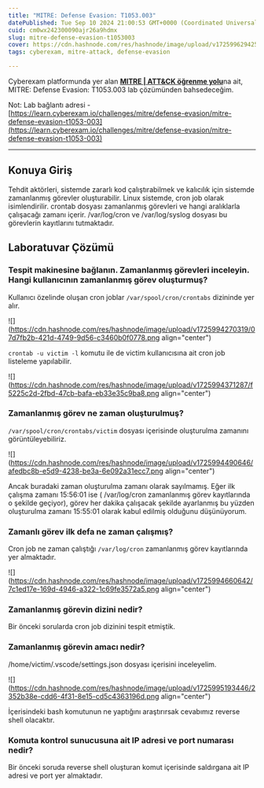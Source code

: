 ```yaml
---
title: "MITRE: Defense Evasion: T1053.003"
datePublished: Tue Sep 10 2024 21:00:53 GMT+0000 (Coordinated Universal Time)
cuid: cm0wx242300090ajr26a9hdmx
slug: mitre-defense-evasion-t1053003
cover: https://cdn.hashnode.com/res/hashnode/image/upload/v1725996294255/475cc0f4-69fe-4d61-91c9-1841e947c6f8.png
tags: cyberexam, mitre-attack, defense-evasion

---
```


Cyberexam platformunda yer alan [**MITRE | ATT&CK öğrenme yolu**](https://learn.cyberexam.io/learning-modules/mitre-att-ck)na ait, MITRE: Defense Evasion: T1053.003 lab çözümünden bahsedeceğim.

Not: Lab bağlantı adresi - [https://learn.cyberexam.io/challenges/mitre/defense-evasion/mitre-defense-evasion-t1053-003](https://learn.cyberexam.io/challenges/mitre/defense-evasion/mitre-defense-evasion-t1053-003)

---

## Konuya Giriş

Tehdit aktörleri, sistemde zararlı kod çalıştırabilmek ve kalıcılık için sistemde zamanlanmış görevler oluşturabilir. Linux sistemde, cron job olarak isimlendirilir. crontab dosyası zamanlanmış görevleri ve hangi aralıklarla çalışacağı zamanı içerir. /var/log/cron ve /var/log/syslog dosyası bu görevlerin kayıtlarını tutmaktadır.

## Laboratuvar Çözümü

### Tespit makinesine bağlanın. Zamanlanmış görevleri inceleyin. Hangi kullanıcının zamanlanmış görev oluşturmuş?

Kullanıcı özelinde oluşan cron joblar `/var/spool/cron/crontabs` dizininde yer alır.

![](https://cdn.hashnode.com/res/hashnode/image/upload/v1725994270319/07d7fb2b-421d-4749-9d56-c3460b0f0778.png align="center")

`crontab -u victim -l` komutu ile de victim kullanıcısına ait cron job listeleme yapılabilir.

![](https://cdn.hashnode.com/res/hashnode/image/upload/v1725994371287/f5225c2d-2fbd-47cb-bafa-eb33e35c9ba8.png align="center")

### Zamanlanmış görev ne zaman oluşturulmuş?

`/var/spool/cron/crontabs/victim` dosyası içerisinde oluşturulma zamanını görüntüleyebiliriz.

![](https://cdn.hashnode.com/res/hashnode/image/upload/v1725994490646/afedbc8b-e5d9-4238-be3a-6e092a31ecc7.png align="center")

Ancak buradaki zaman oluşturulma zamanı olarak sayılmamış. Eğer ilk çalışma zamanı 15:56:01 ise ( /var/log/cron zamanlanmış görev kayıtlarında o şekilde geçiyor), görev her dakika çalışacak şekilde ayarlanmış bu yüzden oluşturulma zamanı 15:55:01 olarak kabul edilmiş olduğunu düşünüyorum.

### Zamanlı görev ilk defa ne zaman çalışmış?

Cron job ne zaman çalıştığı `/var/log/cron` zamanlanmış görev kayıtlarında yer almaktadır.

![](https://cdn.hashnode.com/res/hashnode/image/upload/v1725994660642/7c1ed17e-169d-4946-a322-1c69fe3572a5.png align="center")

### Zamanlanmış görevin dizini nedir?

Bir önceki sorularda cron job dizinini tespit etmiştik.

### Zamanlanmış görevin amacı nedir?

/home/victim/.vscode/settings.json dosyası içerisini inceleyelim.

![](https://cdn.hashnode.com/res/hashnode/image/upload/v1725995193446/2352b38e-cdd6-4f31-8e15-cd5c4363196d.png align="center")

İçerisindeki bash komutunun ne yaptığını araştırırsak cevabımız reverse shell olacaktır.

### Komuta kontrol sunucusuna ait IP adresi ve port numarası nedir?

Bir önceki soruda reverse shell oluşturan komut içerisinde saldırgana ait IP adresi ve port yer almaktadır.